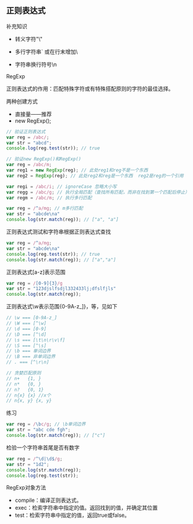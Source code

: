 ## 正则表达式



补充知识

- 转义字符"\\"

- 多行字符串` 或在行末增加\
- 字符串换行符号\n



RegExp

正则表达式的作用：匹配特殊字符或有特殊搭配原则的字符的最佳选择。



两种创建方式

- 直接量——推荐
- new RegExp();



```javascript
// 验证正则表达式
var reg = /abc/;
var str = "abcd";
console.log(reg.test(str)); // true
```

```javascript
// 验证new RegExp()和RegExp()
var reg = /abc/m;
var reg1 = new RegExp(reg); // 此处reg1和reg不是一个东西
var reg2 = RegExp(reg); // 此处reg2和reg是一个东西  reg2是reg的一个引用
```

```javascript
var regi = /abc/i; // ignoreCase 忽略大小写
var regg = /abc/g; // 执行全局匹配（查找所有匹配，而非在找到第一个匹配后停止）
var regm = /abc/m; // 执行多行匹配
```

```javascript
var reg = /^a/mg; // m多行匹配
var str = "abcde\na"
console.log(str.match(reg)); // ["a", "a"]
```

正则表达式测试和字符串根据正则表达式查找

```javascript
var reg = /^a/mg;
var str = "abcde\na"
console.log(reg.test(str)); // true
console.log(str.match(reg)); // ["a","a"]
```

正则表达式[a-z]表示范围

```javascript
var reg = /[0-9]{3}/g
var str = "123djslfsdjl332433lj;dfslfjls"
console.log(str.match(reg));
```

正则表达式\w表示范围{0-9A-z_]}，等，见如下

```javascript
// \w === [0-9A-z_]
// \W === [^\w]
// \d === [0-9]
// \D === [^\d]
// \s === [\t\n\r\v\f]
// \S === [^\s]
// \b === 单词边界
// \B === 非单词边界
// . === [^\r\n]

// 贪婪匹配原则
// n+   {1, }
// n*   {0, }
// n?   {0, 1}
// n{x} {x} //x个
// n{x, y} {x, y}
```

练习

```javascript
var reg = /\bc/g; // \b单词边界
var str = "abc cde fgh";
console.log(str.match(reg)); // ["c"]
```

检验一个字符串首尾是否有数字

```javascript
var reg = /^\d|\d$/g;
var str = "1d2";
console.log(str.match(reg));
console.log(reg.test(str));
```

RegExp对象方法

- compile：编译正则表达式。
- exec：检索字符串中指定的值。返回找到的值，并确定其位置
- test：检索字符串中指定的值，返回true或false。





